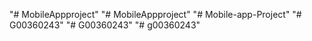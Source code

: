 "# MobileAppproject" 
"# MobileAppproject" 
"# Mobile-app-Project" 
"# G00360243" 
"# G00360243" 
"# g00360243" 
